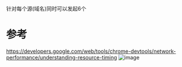 针对每个源(域名)同时可以发起6个

# 参考
https://developers.google.com/web/tools/chrome-devtools/network-performance/understanding-resource-timing
![image](https://user-images.githubusercontent.com/8264787/30724868-6f6a5308-9f06-11e7-96eb-a7d8e9e20570.png)
